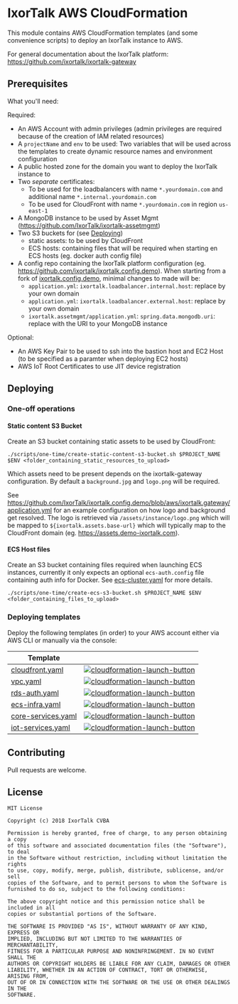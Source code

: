 # IxorTalk AWS CloudFormation

This module contains AWS CloudFormation templates (and some convenience scripts) to deploy an IxorTalk instance to AWS.

For general documentation about the IxorTalk platform: https://github.com/ixortalk/ixortalk-gateway

## Prerequisites

What you'll need:

Required:
* An AWS Account with admin privileges (admin privileges are required because of the creation of IAM related resources)
* A `projectName` and `env` to be used: Two variables that will be used across the templates to create dynamic resource names and environment configuration
* A public hosted zone for the domain you want to deploy the IxorTalk instance to
* Two *separate* certificates:
    * To be used for the loadbalancers with name `*.yourdomain.com` and additional name `*.internal.yourdomain.com`
    * To be used for CloudFront with name `*.yourdomain.com` in region `us-east-1`
* A MongoDB instance to be used by Asset Mgmt (https://github.com/IxorTalk/ixortalk-assetmgmt)
* Two S3 buckets for (see [Deploying](#deploying))
    * static assets: to be used by CloudFront
    * ECS hosts: containing files that will be required when starting en ECS hosts (eg. docker auth config file) 
* A config repo containing the IxorTalk platform configuration (eg. https://github.com/ixortalk/ixortalk.config.demo).  When starting from a fork of [ixortalk.config.demo](https://github.com/ixortalk/ixortalk.config.demo), minimal changes to made will be:
    * `application.yml`: `ixortalk.loadbalancer.internal.host`: replace by your own domain
    * `application.yml`: `ixortalk.loadbalancer.external.host`: replace by your own domain
    * `ixortalk.assetmgmt/application.yml`: `spring.data.mongodb.uri`: replace with the URI to your MongoDB instance

Optional:
* An AWS Key Pair to be used to ssh into the bastion host and EC2 Host (to be specified as a paramter when deploying EC2 hosts)
* AWS IoT Root Certificates to use JIT device registration

## Deploying

### One-off operations 

#### Static content S3 Bucket

Create an S3 bucket containing static assets to be used by CloudFront:

```
./scripts/one-time/create-static-content-s3-bucket.sh $PROJECT_NAME $ENV <folder_containing_static_resources_to_upload>
```

Which assets need to be present depends on the ixortalk-gateway configuration.  By default a `background.jpg` and `logo.png` will be required.  

See https://github.com/IxorTalk/ixortalk.config.demo/blob/aws/ixortalk.gateway/application.yml for an example configuration on how logo and background get resolved.  The logo is retrieved via `/assets/instance/logo.png` which will be mapped to `${ixortalk.assets.base-url}` which will typically map to the CloudFront domain (eg. https://assets.demo-ixortalk.com).

#### ECS Host files

Create an S3 bucket containing files required when launching ECS instances, currently it only expects an optional `ecs-auth.config` file containing auth info for Docker.  See [ecs-cluster.yaml](templates/infrastructure/ecs-cluster.yaml) for more details.

```
./scripts/one-time/create-ecs-s3-bucket.sh $PROJECT_NAME $ENV <folder_containing_files_to_upload>
```    

### Deploying templates 

Deploy the following templates (in order) to your AWS account either via AWS CLI or manually via the console:

| Template | |
| -- | -- | 
|[cloudfront.yaml](stacks/cloudfront.yaml)|[![cloudformation-launch-button](https://s3.amazonaws.com/cloudformation-examples/cloudformation-launch-stack.png)](https://console.aws.amazon.com/cloudformation/home?#/stacks/new?stackName=cloudfront&templateURL=https://s3.eu-central-1.amazonaws.com/ixortalktooling-prd-aws-cloudformation/cloudfront.yaml)|
|[vpc.yaml](stacks/vpc.yaml)|[![cloudformation-launch-button](https://s3.amazonaws.com/cloudformation-examples/cloudformation-launch-stack.png)](https://console.aws.amazon.com/cloudformation/home?#/stacks/new?stackName=vpc&templateURL=https://s3.eu-central-1.amazonaws.com/ixortalktooling-prd-aws-cloudformation/vpc.yaml)|
|[rds-auth.yaml](stacks/rds-auth.yaml)|[![cloudformation-launch-button](https://s3.amazonaws.com/cloudformation-examples/cloudformation-launch-stack.png)](https://console.aws.amazon.com/cloudformation/home?#/stacks/new?stackName=rds-auth&templateURL=https://s3.eu-central-1.amazonaws.com/ixortalktooling-prd-aws-cloudformation/rds-auth.yaml)|
|[ecs-infra.yaml](stacks/ecs-infra.yaml)|[![cloudformation-launch-button](https://s3.amazonaws.com/cloudformation-examples/cloudformation-launch-stack.png)](https://console.aws.amazon.com/cloudformation/home?#/stacks/new?stackName=ecs-infra&templateURL=https://s3.eu-central-1.amazonaws.com/ixortalktooling-prd-aws-cloudformation/ecs-infra.yaml)|
|[core-services.yaml](stacks/core-services.yaml)|[![cloudformation-launch-button](https://s3.amazonaws.com/cloudformation-examples/cloudformation-launch-stack.png)](https://console.aws.amazon.com/cloudformation/home?#/stacks/new?stackName=core-services&templateURL=https://s3.eu-central-1.amazonaws.com/ixortalktooling-prd-aws-cloudformation/core-services.yaml)|
|[iot-services.yaml](stacks/iot-services.yaml)|[![cloudformation-launch-button](https://s3.amazonaws.com/cloudformation-examples/cloudformation-launch-stack.png)](https://console.aws.amazon.com/cloudformation/home?#/stacks/new?stackName=iot-services&templateURL=https://s3.eu-central-1.amazonaws.com/ixortalktooling-prd-aws-cloudformation/iot-services.yaml)|

## Contributing

Pull requests are welcome.

## License

```
MIT License

Copyright (c) 2018 IxorTalk CVBA

Permission is hereby granted, free of charge, to any person obtaining a copy
of this software and associated documentation files (the "Software"), to deal
in the Software without restriction, including without limitation the rights
to use, copy, modify, merge, publish, distribute, sublicense, and/or sell
copies of the Software, and to permit persons to whom the Software is
furnished to do so, subject to the following conditions:

The above copyright notice and this permission notice shall be included in all
copies or substantial portions of the Software.

THE SOFTWARE IS PROVIDED "AS IS", WITHOUT WARRANTY OF ANY KIND, EXPRESS OR
IMPLIED, INCLUDING BUT NOT LIMITED TO THE WARRANTIES OF MERCHANTABILITY,
FITNESS FOR A PARTICULAR PURPOSE AND NONINFRINGEMENT. IN NO EVENT SHALL THE
AUTHORS OR COPYRIGHT HOLDERS BE LIABLE FOR ANY CLAIM, DAMAGES OR OTHER
LIABILITY, WHETHER IN AN ACTION OF CONTRACT, TORT OR OTHERWISE, ARISING FROM,
OUT OF OR IN CONNECTION WITH THE SOFTWARE OR THE USE OR OTHER DEALINGS IN THE
SOFTWARE.

```
